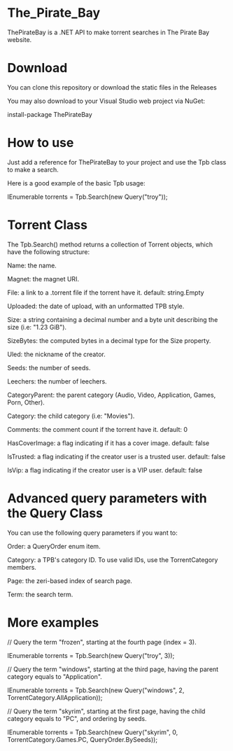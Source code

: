# The_Pirate_Bay

ThePirateBay is a .NET API to make torrent searches in The Pirate Bay website.

# Download
You can clone this repository or download the static files in the Releases

You may also download to your Visual Studio web project via NuGet:

install-package ThePirateBay

# How to use

Just add a reference for ThePirateBay to your project and use the Tpb class to make a search.

Here is a good example of the basic Tpb usage:

IEnumerable<Torrent> torrents = Tpb.Search(new Query("troy"));

# Torrent Class

The Tpb.Search() method returns a collection of Torrent objects, which have the following structure:

Name: the name.

Magnet: the magnet URI.

File: a link to a .torrent file if the torrent have it. default: string.Empty

Uploaded: the date of upload, with an unformatted TPB style.


Size: a string containing a decimal number and a byte unit describing the size (i.e: "1.23 GiB").

SizeBytes: the computed bytes in a decimal type for the Size property.

Uled: the nickname of the creator.

Seeds: the number of seeds.

Leechers: the number of leechers.

CategoryParent: the parent category (Audio, Video, Application, Games, Porn, Other).

Category: the child category (i.e: "Movies").

Comments: the comment count if the torrent have it. default: 0

HasCoverImage: a flag indicating if it has a cover image. default: false

IsTrusted: a flag indicating if the creator user is a trusted user. default: false

IsVip: a flag indicating if the creator user is a VIP user. default: false

# Advanced query parameters with the Query Class
You can use the following query parameters if you want to:

Order: a QueryOrder enum item.

Category: a TPB's category ID. To use valid IDs, use the TorrentCategory members.

Page: the zeri-based index of search page.

Term: the search term.

# More examples

// Query the term "frozen", starting at the fourth page (index = 3).

IEnumerable<Torrent> torrents = Tpb.Search(new Query("troy", 3));
  
  

// Query the term "windows", starting at the third page, having the parent category equals to "Application".

IEnumerable<Torrent> torrents = Tpb.Search(new Query("windows", 2, TorrentCategory.AllApplication));
  
  

// Query the term "skyrim", starting at the first page, having the child category equals to "PC", and ordering by seeds.

IEnumerable<Torrent> torrents = Tpb.Search(new Query("skyrim", 0, TorrentCategory.Games.PC, QueryOrder.BySeeds));
